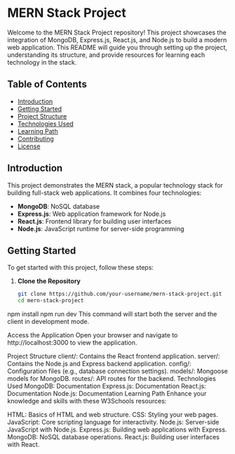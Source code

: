 # MERN Stack Project

Welcome to the MERN Stack Project repository! This project showcases the integration of MongoDB, Express.js, React.js, and Node.js to build a modern web application. This README will guide you through setting up the project, understanding its structure, and provide resources for learning each technology in the stack.

## Table of Contents

- [Introduction](#introduction)
- [Getting Started](#getting-started)
- [Project Structure](#project-structure)
- [Technologies Used](#technologies-used)
- [Learning Path](#learning-path)
- [Contributing](#contributing)
- [License](#license)

## Introduction

This project demonstrates the MERN stack, a popular technology stack for building full-stack web applications. It combines four technologies:

- **MongoDB**: NoSQL database
- **Express.js**: Web application framework for Node.js
- **React.js**: Frontend library for building user interfaces
- **Node.js**: JavaScript runtime for server-side programming

## Getting Started

To get started with this project, follow these steps:

1. **Clone the Repository**
   ```bash
   git clone https://github.com/your-username/mern-stack-project.git
   cd mern-stack-project
npm install
npm run dev
This command will start both the server and the client in development mode.

Access the Application Open your browser and navigate to http://localhost:3000 to view the application.

Project Structure
client/: Contains the React frontend application.
server/: Contains the Node.js and Express backend application.
config/: Configuration files (e.g., database connection settings).
models/: Mongoose models for MongoDB.
routes/: API routes for the backend.
Technologies Used
MongoDB: Documentation
Express.js: Documentation
React.js: Documentation
Node.js: Documentation
Learning Path
Enhance your knowledge and skills with these W3Schools resources:

HTML: Basics of HTML and web structure.
CSS: Styling your web pages.
JavaScript: Core scripting language for interactivity.
Node.js: Server-side JavaScript with Node.js.
Express.js: Building web applications with Express.
MongoDB: NoSQL database operations.
React.js: Building user interfaces with React.

